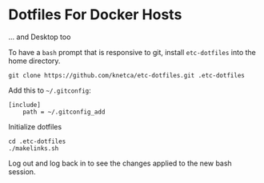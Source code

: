 # Dotfiles For Docker Hosts

... and Desktop too

To have a `bash` prompt that is responsive to git, install `etc-dotfiles` into the home directory.

    git clone https://github.com/knetca/etc-dotfiles.git .etc-dotfiles

Add this to `~/.gitconfig`:

```
[include]
    path = ~/.gitconfig_add
```

Initialize dotfiles

    cd .etc-dotfiles
    ./makelinks.sh

Log out and log back in to see the changes applied to the new bash session.
